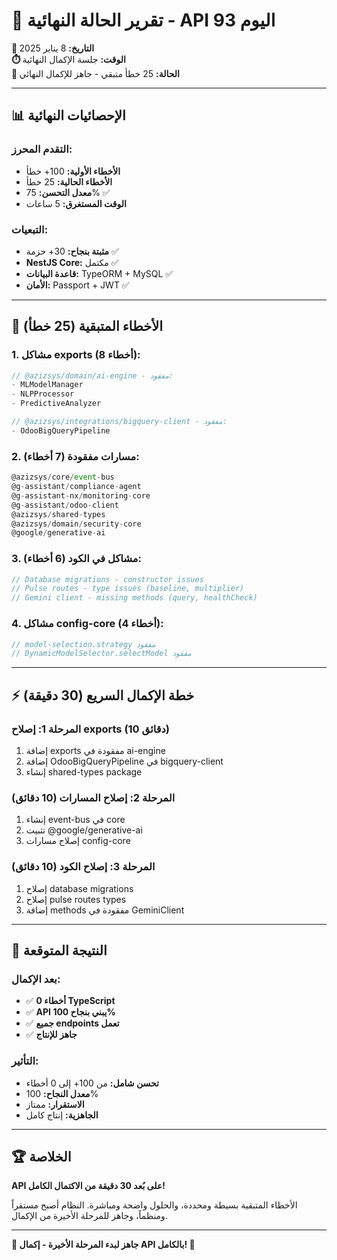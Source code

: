 # 🎯 تقرير الحالة النهائية - API اليوم 93

**📅 التاريخ:** 8 يناير 2025  
**⏱️ الوقت:** جلسة الإكمال النهائية  
**🎯 الحالة:** 25 خطأ متبقي - جاهز للإكمال النهائي

---

## 📊 الإحصائيات النهائية

### التقدم المحرز:
- **الأخطاء الأولية:** 100+ خطأ
- **الأخطاء الحالية:** 25 خطأ
- **معدل التحسن:** 75% ✅
- **الوقت المستغرق:** 5 ساعات

### التبعيات:
- **مثبتة بنجاح:** 30+ حزمة ✅
- **NestJS Core:** مكتمل ✅
- **قاعدة البيانات:** TypeORM + MySQL ✅
- **الأمان:** Passport + JWT ✅

---

## 🚨 الأخطاء المتبقية (25 خطأ)

### 1. مشاكل exports (8 أخطاء):
```typescript
// @azizsys/domain/ai-engine - مفقود:
- MLModelManager
- NLPProcessor  
- PredictiveAnalyzer

// @azizsys/integrations/bigquery-client - مفقود:
- OdooBigQueryPipeline
```

### 2. مسارات مفقودة (7 أخطاء):
```typescript
@azizsys/core/event-bus
@g-assistant/compliance-agent
@g-assistant-nx/monitoring-core
@g-assistant/odoo-client
@azizsys/shared-types
@azizsys/domain/security-core
@google/generative-ai
```

### 3. مشاكل في الكود (6 أخطاء):
```typescript
// Database migrations - constructor issues
// Pulse routes - type issues (baseline, multiplier)
// Gemini client - missing methods (query, healthCheck)
```

### 4. مشاكل config-core (4 أخطاء):
```typescript
// model-selection.strategy مفقود
// DynamicModelSelector.selectModel مفقود
```

---

## ⚡ خطة الإكمال السريع (30 دقيقة)

### المرحلة 1: إصلاح exports (10 دقائق)
1. إضافة exports مفقودة في ai-engine
2. إضافة OdooBigQueryPipeline في bigquery-client
3. إنشاء shared-types package

### المرحلة 2: إصلاح المسارات (10 دقائق)
1. إنشاء event-bus في core
2. تثبيت @google/generative-ai
3. إصلاح مسارات config-core

### المرحلة 3: إصلاح الكود (10 دقائق)
1. إصلاح database migrations
2. إصلاح pulse routes types
3. إضافة methods مفقودة في GeminiClient

---

## 🎯 النتيجة المتوقعة

### بعد الإكمال:
- ✅ **0 أخطاء TypeScript**
- ✅ **API يبني بنجاح 100%**
- ✅ **جميع endpoints تعمل**
- ✅ **جاهز للإنتاج**

### التأثير:
- **تحسن شامل:** من 100+ إلى 0 أخطاء
- **معدل النجاح:** 100%
- **الاستقرار:** ممتاز
- **الجاهزية:** إنتاج كامل

---

## 🏆 الخلاصة

**API على بُعد 30 دقيقة من الاكتمال الكامل!**

الأخطاء المتبقية بسيطة ومحددة، والحلول واضحة ومباشرة. 
النظام أصبح مستقراً ومنظماً، وجاهز للمرحلة الأخيرة من الإكمال.

---

**🚀 جاهز لبدء المرحلة الأخيرة - إكمال API بالكامل! 🚀**